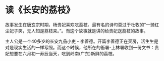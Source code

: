 # 读《长安的荔枝》

  故事发生在唐玄宗时期，杨贵妃喜欢吃荔枝。最有名的诗句莫过于杜牧的“一骑红尘妃子笑，无人知是荔枝来。”。而这个故事就是讲的给贵妃送荔枝的故事。
  
  主人公是一个40多岁的长安九品小吏 - 李善德。开篇李善德正在买房，活生生是对是现实生活的一样写照。而这个时候，他所在的衙署-上林署收到一份文书：贵妃想要在六月初一寿辰当天，吃到岭南(广东)新鲜的荔枝。
